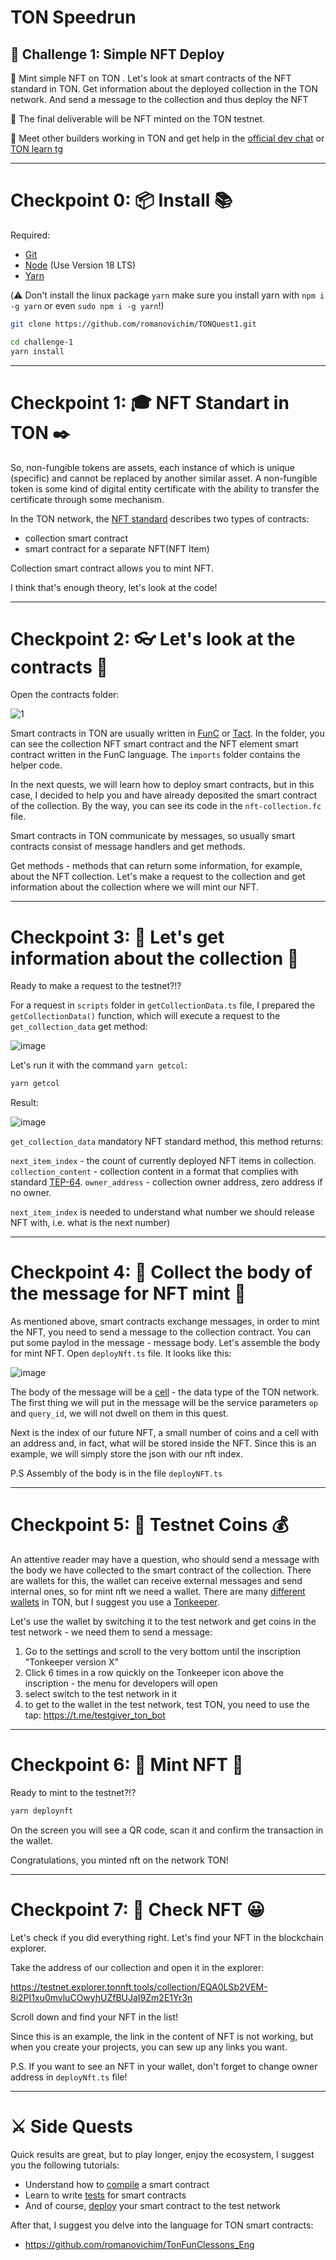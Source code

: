 # TON Speedrun 

## 🚩 Challenge 1: Simple NFT Deploy

🎫 Mint simple NFT on TON . Let's look at smart contracts of the NFT standard in TON. Get information about the deployed collection in the TON network. And send a message to the collection and thus deploy the NFT

🌟 The final deliverable will be NFT minted on the TON testnet.

💬 Meet other builders working in TON and get help in the [official dev chat](https://t.me/tondev_eng) or [TON learn tg](https://t.me/ton_learn)

---

# Checkpoint 0: 📦   Install 📚

Required: 
* [Git](https://git-scm.com/downloads)
* [Node](https://nodejs.org/en/download/) (Use Version 18 LTS)
* [Yarn](https://classic.yarnpkg.com/en/docs/install/#mac-stable)

(⚠️ Don't install the linux package `yarn` make sure you install yarn with `npm i -g yarn` or even `sudo npm i -g yarn`!)

```sh
git clone https://github.com/romanovichim/TONQuest1.git
```
```sh
cd challenge-1
yarn install
```
---

# Checkpoint 1:  🎓 NFT Standart in TON ✒️

So, non-fungible tokens are assets, each instance of which is unique (specific) and cannot be replaced by another similar asset. A non-fungible token is some kind of digital entity certificate with the ability to transfer the certificate through some mechanism.

In the TON network, the [NFT standard](https://github.com/ton-blockchain/TEPs/blob/master/text/0062-nft-standard.md) describes two types of contracts:

- collection smart contract
- smart contract for a separate NFT(NFT Item)

Collection smart contract allows you to mint NFT.

I think that's enough theory, let's look at the code!

---

# Checkpoint 2: 👓 Let's look at the contracts 💫

Open the contracts folder:

![1](https://user-images.githubusercontent.com/18370291/253742060-80b76594-d28d-4289-8d00-6f5d13900912.PNG)

Smart contracts in TON are usually written in [FunC](https://docs.ton.org/develop/func/overview) or [Tact](https://tact-lang.org/). In the folder, you can see the collection NFT smart contract and the NFT element smart contract written in the FunC language. The `imports` folder contains the helper code.

In the next quests, we will learn how to deploy smart contracts, but in this case, I decided to help you and have already deposited the smart contract of the collection. By the way, you can see its code in the `nft-collection.fc` file.

Smart contracts in TON communicate by messages, so usually smart contracts consist of message handlers and get methods.

Get methods - methods that can return some information, for example, about the NFT collection. Let's make a request to the collection and get information about the collection where we will mint our NFT.

---

# Checkpoint 3: 📐 Let's get information about the collection 📏

Ready to make a request to the testnet?!?

For a request in `scripts` folder in `getCollectionData.ts` file, I prepared the `getCollectionData()` function, which will execute a request to the `get_collection_data` get method:

![image](https://user-images.githubusercontent.com/18370291/253797801-5a41e949-8e55-4509-a197-5ade55cc3661.png)

Let's run it with the command `yarn getcol`:

```sh
yarn getcol
```

Result:

![image](https://user-images.githubusercontent.com/18370291/253798138-4fdaf625-daf9-4e53-aff3-9410d747892a.png)

`get_collection_data` mandatory NFT standard method, this method returns:

`next_item_index` - the count of currently deployed NFT items in collection.
`collection_content` - collection content in a format that complies with standard [TEP-64](https://github.com/ton-blockchain/TEPs/blob/master/text/0064-token-data-standard.md).
`owner_address` - collection owner address, zero address if no owner.

`next_item_index` is needed to understand what number we should release NFT with, i.e. what is the next number)

---

# Checkpoint 4:  💊 Сollect the body of the message for NFT mint 💾

As mentioned above, smart contracts exchange messages, in order to mint the NFT, you need to send a message to the collection contract.
You can put some paylod in the message - message body. Let's assemble the body for mint NFT. Open `deployNft.ts` file. It looks like this:

![image](https://user-images.githubusercontent.com/18370291/253799227-a0b6c80e-9c4e-42e1-b2a6-5e8882294b17.png)

The body of the message will be a [cell](https://docs.ton.org/learn/overviews/cells) - the data type of the TON network. The first thing we will put in the message will be the service parameters `op` and `query_id`, we will not dwell on them in this quest.

Next is the index of our future NFT, a small number of coins and a cell with an address and, in fact, what will be stored inside the NFT. Since this is an example, we will simply store the json with our nft index.

P.S Assembly of the body is in the file `deployNFT.ts`

---

# Checkpoint 5: 💸  Testnet Coins 💰

An attentive reader may have a question, who should send a message with the body we have collected to the smart contract of the collection. There are wallets for this, the wallet can receive external messages and send internal ones, so for mint nft we need a wallet. There are many [different wallets](https://ton.org/wallets) in TON, but I suggest you use a [Tonkeeper](https://tonkeeper.com/).

Let's use the wallet by switching it to the test network and get coins in the test network - we need them to send a message:
1) Go to the settings and scroll to the very bottom until the inscription "Tonkeeper version X" 
2) Click 6 times in a row quickly on the Tonkeeper icon above the inscription - the menu for developers will open 
3) select switch to the test network in it 
4) to get to the wallet in the test network, test TON, you need to use the tap: https://t.me/testgiver_ton_bot

---

# Checkpoint 6: 📌 Mint NFT 📌 

Ready to mint to the testnet?!?

```sh
yarn deploynft 
```

On the screen you will see a QR code, scan it and confirm the transaction in the wallet.

Congratulations, you minted nft on the network TON!

---

# Checkpoint 7: 🎫 Check NFT 😀

Let's check if you did everything right. Let's find your NFT in the blockchain explorer.

Take the address of our collection and open it in the explorer:

https://testnet.explorer.tonnft.tools/collection/EQA0LSb2VEM-8i2PI1xu0mvluCOwyhUZfBUJaI9Zm2E1Yr3n

Scroll down and find your NFT in the list!

Since this is an example, the link in the content of NFT is not working, but when you create your projects, you can sew up any links you want.

P.S. If you want to see an NFT in your wallet, don't forget to change owner address in `deployNft.ts` file!

---


# ⚔️ Side Quests

Quick results are great, but to play longer, enjoy the ecosystem, I suggest you the following tutorials:

- Understand how to [compile](https://github.com/romanovichim/TonFunClessons_Eng/blob/main/lessons/pipeline/simplesmartcontract.md) a smart contract
- Learn to write [tests](https://github.com/romanovichim/TonFunClessons_Eng/blob/main/lessons/pipeline/simpletest.md) for smart contracts
- And of course, [deploy](https://github.com/romanovichim/TonFunClessons_Eng/blob/main/lessons/pipeline/simpledeploy.md) your smart contract to the test network

After that, I suggest you delve into the language for TON smart contracts:

 - https://github.com/romanovichim/TonFunClessons_Eng






 
